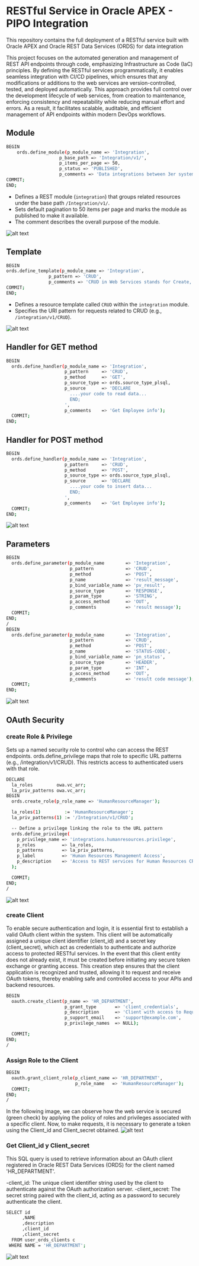 # RESTful Service in Oracle APEX - PIPO Integration

This repository contains the full deployment of a RESTful service built with Oracle APEX and Oracle REST Data Services (ORDS) for data integration

This project focuses on the automated generation and management of REST API endpoints through code, emphasizing Infrastructure as Code (IaC) principles. By defining the RESTful services programmatically, it enables seamless integration with CI/CD pipelines, which ensures that any modifications or additions to the web services are version-controlled, tested, and deployed automatically. This approach provides full control over the development lifecycle of web services, from creation to maintenance, enforcing consistency and repeatability while reducing manual effort and errors. As a result, it facilitates scalable, auditable, and efficient management of API endpoints within modern DevOps workflows.

## Module
```sh
BEGIN
    ords.define_module(p_module_name => 'Integration',
                    p_base_path => 'Integration/v1/',
                    p_items_per_page => 50,
                    p_status => 'PUBLISHED',
                    p_comments => 'Data integrations between 3er system and APEX');
COMMIT;
END;
```

- Defines a REST module (`integration`) that groups related resources under the base path `/Integration/v1/`.
- Sets default pagination to 50 items per page and marks the module as published to make it available.
- The comment describes the overall purpose of the module.

![alt text](/images/module.png "module")

## Template

```sh
BEGIN
ords.define_template(p_module_name => 'Integration',
                p_pattern => 'CRUD',
                p_comments => 'CRUD in Web Services stands for Create, Read, Update, and Delete —                 the four fundamental operations performed on data resources through a web service.                ');
COMMIT;
END;
```

- Defines a resource template called `CRUD` within the `integration` module.
- Specifies the URI pattern for requests related to CRUD (e.g., `/integration/v1/CRUD`).

![alt text](/images/template.png "template")

## Handler for GET method

```sh
BEGIN
  ords.define_handler(p_module_name => 'Integration',
                      p_pattern     => 'CRUD',
                      p_method      => 'GET',
                      p_source_type => ords.source_type_plsql,
                      p_source      => 'DECLARE
                        ....your code to read data...
                        END;
                      ',
                      p_comments    => 'Get Employee info');
  COMMIT;
END;
```
## Handler for POST method

```sh
BEGIN
  ords.define_handler(p_module_name => 'Integration',
                      p_pattern     => 'CRUD',
                      p_method      => 'POST',
                      p_source_type => ords.source_type_plsql,
                      p_source      => 'DECLARE
                        ....your code to insert data...
                        END;
                      ',
                      p_comments    => 'Get Employee info');
  COMMIT;
END;
```
![alt text](/images/POST.png "POST")

## Parameters

```sh
BEGIN
  ords.define_parameter(p_module_name        => 'Integration',
                        p_pattern            => 'CRUD',
                        p_method             => 'POST',
                        p_name               => 'result_message',
                        p_bind_variable_name => 'pv_result',
                        p_source_type        => 'RESPONSE',
                        p_param_type         => 'STRING',
                        p_access_method      => 'OUT',
                        p_comments           => 'result message');
  COMMIT;
END;
/
BEGIN
  ords.define_parameter(p_module_name        => 'Integration',
                        p_pattern            => 'CRUD',
                        p_method             => 'POST',
                        p_name               => 'STATUS-CODE',
                        p_bind_variable_name => 'pn_status',
                        p_source_type        => 'HEADER',
                        p_param_type         => 'INT',
                        p_access_method      => 'OUT',
                        p_comments           => 'result code message');
  COMMIT;
END;
```
![alt text](/images/parameters.png "parameters")

## OAuth Security

### create Role & Privilege

Sets up a named security role to control who can access the REST endpoints.
ords.define_privilege maps that role to specific URL patterns (e.g., /integration/v1/CRUD).
This restricts access to authenticated users with that role.

```sh
DECLARE
  la_roles         owa.vc_arr;
  la_priv_patterns owa.vc_arr;
BEGIN
  ords.create_role(p_role_name => 'HumanResourceManager');

  la_roles(1)         := 'HumanResourceManager';
  la_priv_patterns(1) := '/Integration/v1/CRUD';

  -- Define a privilege linking the role to the URL pattern
  ords.define_privilege(
    p_privilege_name => 'integrations.humanresources.privilege',
    p_roles          => la_roles,
    p_patterns       => la_priv_patterns,
    p_label          => 'Human Resources Management Access',
    p_description    => 'Access to REST services for Human Resources CRUD operations'
  );

  COMMIT;
END;
/
```

![alt text](/images/role.png "role")

### create Client

To enable secure authentication and login, it is essential first to establish a valid OAuth client within the system. This client will be automatically assigned a unique client identifier (client_id) and a secret key (client_secret), which act as credentials to authenticate and authorize access to protected RESTful services. In the event that this client entity does not already exist, it must be created before initiating any secure token exchange or granting access. This creation step ensures that the client application is recognized and trusted, allowing it to request and receive OAuth tokens, thereby enabling safe and controlled access to your APIs and backend resources.

```sh
BEGIN
  oauth.create_client(p_name => 'HR_DEPARTMENT',
                      p_grant_type       => 'client_credentials',
                      p_description      => 'Client with access to Request CRUD of Employee',
                      p_support_email    => 'support@example.com',
                      p_privilege_names  => NULL);

  COMMIT;
END;
/
```


### Assign Role to the Client

```sh
BEGIN
  oauth.grant_client_role(p_client_name => 'HR_DEPARTMENT',
                          p_role_name   => 'HumanResourceManager');
  COMMIT;
END;
/
```

In the following image, we can observe how the web service is secured (green check) by applying the policy of roles and privileges associated with a specific client. Now, to make requests, it is necessary to generate a token using the Client_id and Client_secret obtained.
![alt text](/images/protected.png "protected")


### Get Client_id y Client_secret

This SQL query is used to retrieve information about an OAuth client registered in Oracle REST Data Services (ORDS) for the client named 'HR_DEPARTMENT'.

-client_id: The unique client identifier string used by the client to authenticate against the OAuth authorization server.
-client_secret: The secret string paired with the client_id, acting as a password to securely authenticate the client.

```sh
SELECT id
      ,NAME
      ,description
      ,client_id
      ,client_secret
  FROM user_ords_clients c
 WHERE NAME = 'HR_DEPARTMENT';
```

![alt text](/images/client_secret.png "client_secret")
